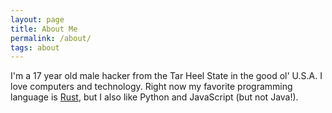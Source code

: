```yaml
---
layout: page
title: About Me
permalink: /about/
tags: about
---
```


I'm a 17 year old male hacker from the Tar Heel State in the good ol' U.S.A. I love computers and technology.
Right now my favorite programming language is [Rust](https://www.rust-lang.org/en-US/), but I also like Python and JavaScript (but not Java!).

